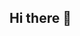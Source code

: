 ## Hi there 👋

<!--
**Sim-Simmer/Sim-Simmer** is a ✨ _special_ ✨ repository because its `README.md` (this file) appears on your GitHub profile.

Here are some ideas to get you started:

- 🔭 I’m a Computer Science Major
- ⚡ Fun fact: I only recently learned how to snap my fingers.
-->
